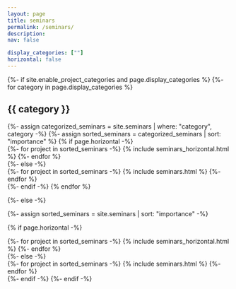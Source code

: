 ```yaml
---
layout: page
title: seminars
permalink: /seminars/
description: 
nav: false

display_categories: [""]
horizontal: false
---
```


<!-- pages/seminars.md -->
<div class="seminars">
{%- if site.enable_project_categories and page.display_categories %}
  <!-- Display categorized seminars -->
  {%- for category in page.display_categories %}
  <h2 class="category">{{ category }}</h2>
  {%- assign categorized_seminars = site.seminars | where: "category", category -%}
  {%- assign sorted_seminars = categorized_seminars | sort: "importance" %}
  <!-- Generate cards for each project -->
  {% if page.horizontal -%}
  <div class="container">
    <div class="row row-cols-2">
    {%- for project in sorted_seminars -%}
      {% include seminars_horizontal.html %}
    {%- endfor %}
    </div>
  </div>
  {%- else -%}
  <div class="grid">
    {%- for project in sorted_seminars -%}
      {% include seminars.html %}
    {%- endfor %}
  </div>
  {%- endif -%}
  {% endfor %}

{%- else -%}
<!-- Display seminars without categories -->
  {%- assign sorted_seminars = site.seminars | sort: "importance" -%}
  <!-- Generate cards for each project -->
  {% if page.horizontal -%}
  <div class="container">
    <div class="row row-cols-2">
    {%- for project in sorted_seminars -%}
      {% include seminars_horizontal.html %}
    {%- endfor %}
    </div>
  </div>
  {%- else -%}
  <div class="grid">
    {%- for project in sorted_seminars -%}
      {% include seminars.html %}
    {%- endfor %}
  </div>
  {%- endif -%}
{%- endif -%}
</div>
